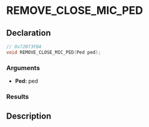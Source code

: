 # REMOVE_CLOSE_MIC_PED

## Declaration
```cpp
// 0x72B73FBA
void REMOVE_CLOSE_MIC_PED(Ped ped);
```

### Arguments
- **Ped:** ped

### Results

## Description
